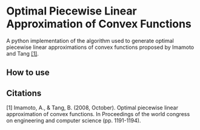 # Optimal Piecewise Linear Approximation of Convex Functions
A python implementation of the algorithm used to generate optimal piecewise linear approximations of convex functions proposed by Imamoto and Tang [[1]](#Citations).
## How to use

## Citations
[1] Imamoto, A., & Tang, B. (2008, October). Optimal piecewise linear approximation of convex functions. In Proceedings of the world congress on engineering and computer science (pp. 1191-1194).
